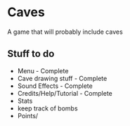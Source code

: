 # Caves
A game that will probably include caves

## Stuff to do
- Menu - Complete
- Cave drawing stuff - Complete
- Sound Effects - Complete
- Credits/Help/Tutorial - Complete
- Stats
- keep track of bombs
- Points/
